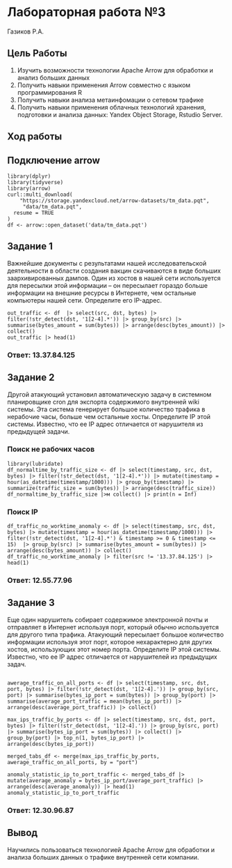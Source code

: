 Лабораторная работа №3
======================
Газиков Р.А.

## Цель Работы

1.  Изучить возможности технологии Apache Arrow для обработки и анализ больших данных
2.  Получить навыки применения Arrow совместно с языком программирования R
3.  Получить навыки анализа метаинфомации о сетевом трафике
4.  Получить навыки применения облачных технологий хранения, подготовки и анализа данных: Yandex Object Storage, Rstudio Server.

## Ход работы

## Подключение arrow

```{r}
library(dplyr)
library(tidyverse)
library(arrow)
curl::multi_download(
    "https://storage.yandexcloud.net/arrow-datasets/tm_data.pqt",
     "data/tm_data.pqt",
  resume = TRUE
)
df <- arrow::open_dataset('data/tm_data.pqt')
```

## Задание 1

Важнейшие документы с результатами нашей исследовательской деятельности в
области создания вакцин скачиваются в виде больших заархивированных дампов.
Один из хостов в нашей сети используется для пересылки этой информации – он
пересылает гораздо больше информации на внешние ресурсы в Интернете, чем
остальные компьютеры нашей сети. Определите его IP-адрес.

```{r}
out_traffic <- df  |> select(src, dst, bytes) |> filter(!str_detect(dst, '1[2-4].*')) |> group_by(src) |> summarise(bytes_amount = sum(bytes)) |> arrange(desc(bytes_amount)) |> collect()
out_traffic |> head(1)
```
### Ответ: 13.37.84.125

## Задание 2

Другой атакующий установил автоматическую задачу в системном планировщике
cron для экспорта содержимого внутренней wiki системы. Эта система генерирует
большое количество трафика в нерабочие часы, больше чем остальные хосты.
Определите IP этой системы. Известно, что ее IP адрес отличается от нарушителя из
предыдущей задачи.

### Поиск не рабочих часов

```{r}
library(lubridate)
df_normaltime_by_traffic_size <- df |> select(timestamp, src, dst, bytes) |> filter(!str_detect(dst, '1[2-4].*')) |> mutate(timestamp = hour(as_datetime(timestamp/1000))) |> group_by(timestamp) |> summarize(traffic_size = sum(bytes)) |> arrange(desc(traffic_size))
df_normaltime_by_traffic_size |>м collect() |> print(n = Inf)
```
### Поиск IP

```{R}
df_traffic_no_worktime_anomaly <- df |> select(timestamp, src, dst, bytes) |> mutate(timestamp = hour(as_datetime(timestamp/1000))) |> filter(!str_detect(dst, '1[2-4].*') & timestamp >= 0 & timestamp <= 15)  |> group_by(src) |> summarise(bytes_amount = sum(bytes)) |> arrange(desc(bytes_amount)) |> collect()
df_traffic_no_worktime_anomaly |> filter(src != '13.37.84.125') |> head(1)
```

### Ответ: 12.55.77.96

## Задание 3

Еще один нарушитель собирает содержимое электронной почты и отправляет в
Интернет используя порт, который обычно используется для другого типа трафика.
Атакующий пересылает большое количество информации используя этот порт,
которое нехарактерно для других хостов, использующих этот номер порта.
Определите IP этой системы. Известно, что ее IP адрес отличается от нарушителей
из предыдущих задач.

```{r}

awerage_traffic_on_all_ports <- df |> select(timestamp, src, dst, port, bytes) |> filter(!str_detect(dst, '1[2-4].')) |> group_by(src, port) |> summarise(bytes_ip_port = sum(bytes)) |> group_by(port) |> summarise(average_port_traffic = mean(bytes_ip_port)) |> arrange(desc(average_port_traffic)) |> collect()

max_ips_traffic_by_ports <- df |> select(timestamp, src, dst, port, bytes) |> filter(!str_detect(dst, '1[2-4].')) |> group_by(src, port) |> summarise(bytes_ip_port = sum(bytes)) |> collect() |> group_by(port) |> top_n(1, bytes_ip_port) |> arrange(desc(bytes_ip_port))

merged_tabs_df <- merge(max_ips_traffic_by_ports, awerage_traffic_on_all_ports, by = "port")

anomaly_statistic_ip_to_port_traffic <- merged_tabs_df |> mutate(average_anomaly = bytes_ip_port/average_port_traffic) |> arrange(desc(average_anomaly)) |> head(1)
anomaly_statistic_ip_to_port_traffic
```
### Ответ: 12.30.96.87

## Вывод

Научились пользоваться технологией Apache Arrow для обработки и анализа больших данных о трафике внутренней сети компании.
